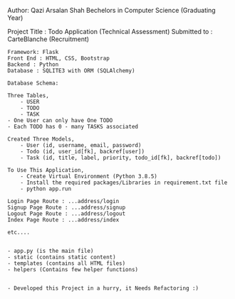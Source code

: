 Author: Qazi Arsalan Shah
Bechelors in Computer Science (Graduating Year)

Project Title : Todo Application (Technical Assessment)
Submitted to : CarteBlanche (Recruitment)

    Framework: Flask 
    Front End : HTML, CSS, Bootstrap
    Backend : Python
    Database : SQLITE3 with ORM (SQLAlchemy)

    Database Schema:

    Three Tables,
        - USER
        - TODO
        - TASK
    - One User can only have One TODO
    - Each TODO has 0 - many TASKS associated
    
    Created Three Models, 
        - User (id, username, email, password)
        - Todo (id, user_id[fk], backref[user])
        - Task (id, title, label, priority, todo_id[fk], backref[todo])

    To Use This Application,
        - Create Virtual Environment (Python 3.8.5)
        - Install the required packages/Libraries in requirement.txt file
        - python app.run

    Login Page Route : ...address/login
    Signup Page Route : ...address/signup
    Logout Page Route : ...address/logout
    Index Page Route : ...address/index

    etc....


    - app.py (is the main file)
    - static (contains static content) 
    - templates (contains all HTML files)
    - helpers (Contains few helper functions)


    - Developed this Project in a hurry, it Needs Refactoring :)

